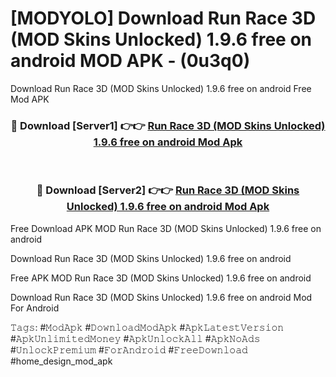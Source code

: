 # [MODYOLO] Download Run Race 3D (MOD Skins Unlocked) 1.9.6 free on android MOD APK - (0u3q0)
Download Run Race 3D (MOD Skins Unlocked) 1.9.6 free on android Free Mod APK

<div align="center">
<h3>🔴 Download [Server1] 👉👉 <a href="https://apk-comot.site?title=Run_Race_3D_(MOD_Skins_Unlocked)_1.9.6_free_on_android">Run Race 3D (MOD Skins Unlocked) 1.9.6 free on android Mod Apk</a></h3><br>

<h3>🔴 Download [Server2] 👉👉 <a href="https://apk-comot.site?title=Run_Race_3D_(MOD_Skins_Unlocked)_1.9.6_free_on_android">Run Race 3D (MOD Skins Unlocked) 1.9.6 free on android Mod Apk</a></h3>
</div>


Free Download APK MOD Run Race 3D (MOD Skins Unlocked) 1.9.6 free on android

Download Run Race 3D (MOD Skins Unlocked) 1.9.6 free on android 

Free APK MOD Run Race 3D (MOD Skins Unlocked) 1.9.6 free on android 

Download Run Race 3D (MOD Skins Unlocked) 1.9.6 free on android Mod For Android

𝚃𝚊𝚐𝚜: #𝙼𝚘𝚍𝙰𝚙𝚔 #𝙳𝚘𝚠𝚗𝚕𝚘𝚊𝚍𝙼𝚘𝚍𝙰𝚙𝚔 #𝙰𝚙𝚔𝙻𝚊𝚝𝚎𝚜𝚝𝚅𝚎𝚛𝚜𝚒𝚘𝚗 #𝙰𝚙𝚔𝚄𝚗𝚕𝚒𝚖𝚒𝚝𝚎𝚍𝙼𝚘𝚗𝚎𝚢 #𝙰𝚙𝚔𝚄𝚗𝚕𝚘𝚌𝚔𝙰𝚕𝚕 #𝙰𝚙𝚔𝙽𝚘𝙰𝚍𝚜 #𝚄𝚗𝚕𝚘𝚌𝚔𝙿𝚛𝚎𝚖𝚒𝚞𝚖 #𝙵𝚘𝚛𝙰𝚗𝚍𝚛𝚘𝚒𝚍 #𝙵𝚛𝚎𝚎𝙳𝚘𝚠𝚗𝚕𝚘𝚊𝚍 #home_design_mod_apk